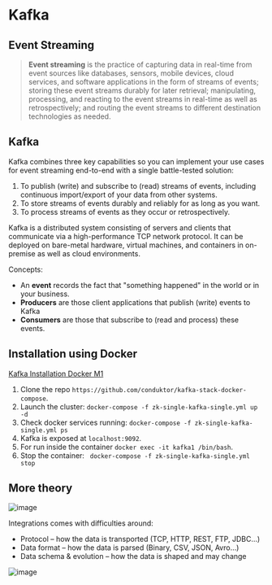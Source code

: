 # Kafka

## Event Streaming

> **Event streaming** is the practice of capturing data in real-time from event sources 
> like databases, sensors, mobile devices, cloud services, and software applications 
> in the form of streams of events; storing these event streams durably for later retrieval; 
> manipulating, processing, and reacting to the event streams in real-time
> as well as retrospectively; and routing the event streams to different destination 
> technologies as needed. 

## Kafka

Kafka combines three key capabilities so you can implement your use cases for event streaming end-to-end with a single battle-tested solution:

1. To publish (write) and subscribe to (read) streams of events, including continuous import/export of your data from other systems.
2. To store streams of events durably and reliably for as long as you want.
3. To process streams of events as they occur or retrospectively.

Kafka is a distributed system consisting of servers and clients that communicate via a high-performance TCP network protocol. It can be deployed on bare-metal hardware, virtual machines, and containers in on-premise as well as cloud environments.

Concepts:

- An **event** records the fact that "something happened" in the world or in your business. 
- **Producers** are those client applications that publish (write) events to Kafka
- **Consumers** are those that subscribe to (read and process) these events. 

## Installation using Docker

[Kafka Installation Docker M1](https://www.conduktor.io/kafka/how-to-start-kafka-using-docker)

1. Clone the repo `https://github.com/conduktor/kafka-stack-docker-compose`.
2. Launch the cluster: `docker-compose -f zk-single-kafka-single.yml up -d`
3. Check docker services running: `docker-compose -f zk-single-kafka-single.yml ps`
4. Kafka is exposed at `localhost:9092`.
5. For run inside the container `docker exec -it kafka1 /bin/bash`.
6. Stop the container: ` docker-compose -f zk-single-kafka-single.yml stop`

## More theory

![image](https://user-images.githubusercontent.com/17634377/212158175-24275b59-ddc1-4b6e-8c68-75cb41340c59.png)

Integrations comes with difficulties around:

- Protocol – how the data is transported (TCP, HTTP, REST, FTP, JDBC…)
- Data format – how the data is parsed (Binary, CSV, JSON, Avro…)
- Data schema & evolution – how the data is shaped and may change

![image](https://user-images.githubusercontent.com/17634377/212158221-fabab02d-0190-44b7-9ad7-a9c984397091.png)


